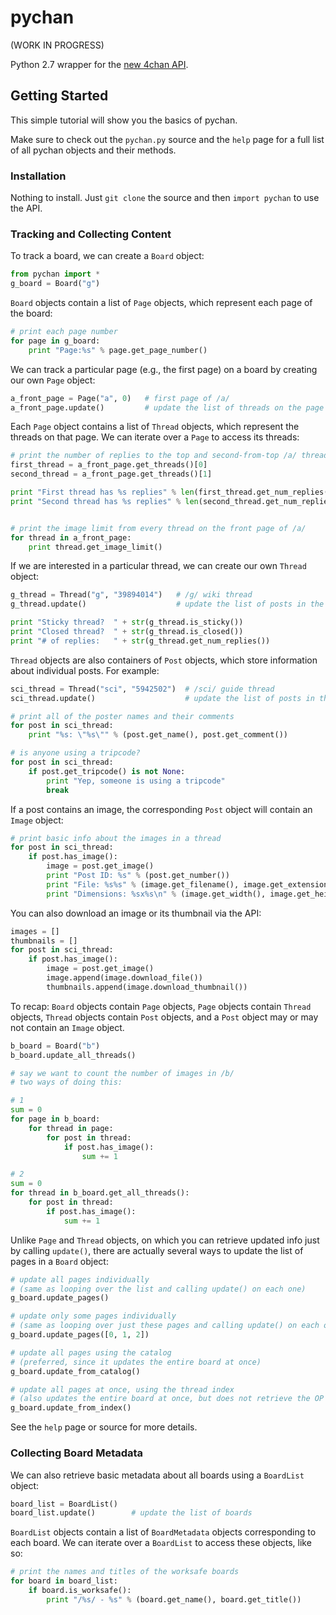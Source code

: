 pychan
======

(WORK IN PROGRESS)

Python 2.7 wrapper for the [new 4chan API](https://github.com/4chan/4chan-API).


Getting Started
---------------

This simple tutorial will show you the basics of pychan.

Make sure to check out the `pychan.py` source and the `help` page for a full list
of all pychan objects and their methods.


### Installation ###

Nothing to install. Just `git clone` the source and then `import pychan` to use
the API.


### Tracking and Collecting Content ###

To track a board, we can create a `Board` object:

```python
from pychan import *
g_board = Board("g")
```


`Board` objects contain a list of `Page` objects, which represent each page
of the board:

```python
# print each page number
for page in g_board:
    print "Page:%s" % page.get_page_number()
```


We can track a particular page (e.g., the first page) on a board by
creating our own `Page` object:

```python
a_front_page = Page("a", 0)   # first page of /a/
a_front_page.update()         # update the list of threads on the page
```


Each `Page` object contains a list of `Thread` objects, which represent the
threads on that page. We can iterate over a `Page` to access its threads:

```python
# print the number of replies to the top and second-from-top /a/ threads
first_thread = a_front_page.get_threads()[0]
second_thread = a_front_page.get_threads()[1]

print "First thread has %s replies" % len(first_thread.get_num_replies())
print "Second thread has %s replies" % len(second_thread.get_num_replies())


# print the image limit from every thread on the front page of /a/
for thread in a_front_page:
    print thread.get_image_limit()
```


If we are interested in a particular thread, we can create our own `Thread`
object:

```python
g_thread = Thread("g", "39894014")   # /g/ wiki thread
g_thread.update()                    # update the list of posts in the thread

print "Sticky thread?  " + str(g_thread.is_sticky())
print "Closed thread?  " + str(g_thread.is_closed())
print "# of replies:   " + str(g_thread.get_num_replies())
```


`Thread` objects are also containers of `Post` objects, which store information
about individual posts. For example:

```python
sci_thread = Thread("sci", "5942502")  # /sci/ guide thread
sci_thread.update()                    # update the list of posts in the thread

# print all of the poster names and their comments
for post in sci_thread:
    print "%s: \"%s\"" % (post.get_name(), post.get_comment())

# is anyone using a tripcode?
for post in sci_thread:
    if post.get_tripcode() is not None:
        print "Yep, someone is using a tripcode"
        break
```


If a post contains an image, the corresponding `Post` object will contain an
`Image` object:

```python
# print basic info about the images in a thread
for post in sci_thread:
    if post.has_image():
        image = post.get_image()
        print "Post ID: %s" % (post.get_number())
        print "File: %s%s" % (image.get_filename(), image.get_extension())
        print "Dimensions: %sx%s\n" % (image.get_width(), image.get_height())
```


You can also download an image or its thumbnail via the API:

```python
images = []
thumbnails = []
for post in sci_thread:
    if post.has_image():
        image = post.get_image()
        image.append(image.download_file())
        thumbnails.append(image.download_thumbnail())
```


To recap: `Board` objects contain `Page` objects, `Page` objects contain
`Thread` objects, `Thread` objects contain `Post` objects, and a `Post` object
may or may not contain an `Image` object.

```python
b_board = Board("b")
b_board.update_all_threads()

# say we want to count the number of images in /b/
# two ways of doing this:

# 1
sum = 0
for page in b_board:
    for thread in page:
        for post in thread:
            if post.has_image():
                sum += 1

# 2
sum = 0
for thread in b_board.get_all_threads():
    for post in thread:
        if post.has_image():
            sum += 1
```


Unlike `Page` and `Thread` objects, on which you can retrieve updated info just
by calling `update()`, there are actually several ways to update the list of
pages in a `Board` object:

```python
# update all pages individually
# (same as looping over the list and calling update() on each one)
g_board.update_pages()

# update only some pages individually
# (same as looping over just these pages and calling update() on each one)
g_board.update_pages([0, 1, 2])

# update all pages using the catalog
# (preferred, since it updates the entire board at once)
g_board.update_from_catalog()

# update all pages at once, using the thread index
# (also updates the entire board at once, but does not retrieve the OP image)
g_board.update_from_index()
```


See the `help` page or source for more details.


### Collecting Board Metadata ###

We can also retrieve basic metadata about all boards using a `BoardList`
object:

```python
board_list = BoardList()
board_list.update()        # update the list of boards
```


`BoardList` objects contain a list of `BoardMetadata` objects corresponding
to each board. We can iterate over a `BoardList` to access these objects,
like so:

```python
# print the names and titles of the worksafe boards
for board in board_list:
    if board.is_worksafe():
        print "/%s/ - %s" % (board.get_name(), board.get_title())
```
